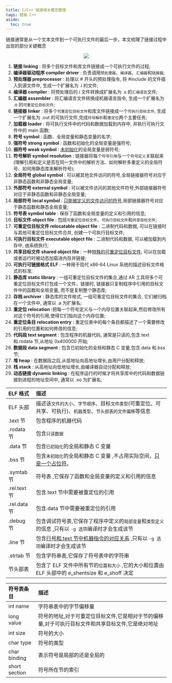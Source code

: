```yaml
---
title: C/C++ 链接相关概念整理
tags: 链接 C++
aside:
  toc: true
---
```

链接通常是从一个文本文件到一个可执行文件的最后一步，本文梳理了链接过程中出现的部分关键概念

<!--more-->



<div  align="center">
<img src= "
https://pictureloomione.oss-cn-beijing.aliyuncs.com/pic/%E9%93%BE%E6%8E%A5/%E9%93%BE%E6%8E%A5.drawio.png
"/>
</div>


1. **链接 linking** : 将多个目标文件和库文件链接成一个可执行文件的过程;
2. **编译器驱动程序 compiler driver** : 负责调用`预处理器`、`编译器`、`汇编器`和`链接器`;
3. **预处理器 preprocessor** : 处理以 # 开头的预处理指令, 将 #include 的文件插入到源文件中, 生成一个扩展名为 .i 的文件;
4. **编译器 compiler** : 将预处理后的.i 文件转换成扩展名为 .s 的`汇编语言`文件;
5. **汇编器 assembler** : 将汇编语言文件转换成机器语言指令, 生成一个扩展名为 .o 的`可重定位目标文件`;
6. **链接器 linker** : 将多个`可重定位目标文件`和库文件链接成一个`可执行目标文件`, 生成一个扩展名为 .out 的可执行文件,完成`符号解析`和`重定位`两个主要任务;
7. **加载器 loader** : 将可执行文件中的代码和数据加载到内存中, 并执行可执行文件中的 main 函数;
8. **符号 symbol** : 函数、全局变量和静态变量的名字;
9. **强符号 strong symbol** : 函数和初始化的全局变量是强符号;
10. **弱符号 weak symbol** : <u>未初始化</u>的全局变量是弱符号;
11. **符号解析 symbol resolution** : 链接器将每个`符号引用`与一个`符号定义`关联起来(理解引用和定义是否在同一文件中的解析方法、如何解析多重定义的全局符号、如何用静态库来解析符号);
12. **全局符号 global symbol** : 可以被其他文件访问的符号,全局链接器符号对应于非静态函数和非静态全局变量;
13. **外部符号 external symbol** : 可以被文件访问的其他文件符号,外部链接器符号对应于非静态函数和非静态全局变量;
14. **局部符号 local symbol** : <u>只能被定义的文件访问的符号</u>,局部链接器符号对应于静态函数和静态全局变量;
15. **符号表 symbol table** : 保存了函数和全局变量的定义和引用的信息;
16. **目标文件 object file** : 包括`可重定位目标文件`、`可执行目标文件`和`共享目标文件`;
17. **可重定位目标文件 relocatable object file** : 二进制代码和数据, 可以在链接时与其他可重定位目标文件合并, 创建一个可执行目标文件;
18. **可执行目标文件 executable object file** : 二进制代码和数据, 可以被加载到内存中, 由系统执行;
19. **共享目标文件 shared object file** : 一种<u>特殊的可重定位目标文件</u>, 可以在加载或者运行时被动态加载进内存并链接;
20. **可执行可链接格式 ELF** : 一种用于现代 x86-64 Linux 系统的描述目标文件格式的标准;
21. **静态库 static library** : 一组可重定位目标文件的集合,通过 AR 工具将多个可重定位目标文件打包成一个文件，链接时, 链接器只复制程序中引用的目标文件中的函数和全局变量, 而不是复制整个静态库;
22. **存档 archiver** : 静态库的文件格式, 一组可重定位目标文件的集合, 它们被归档在一个文件中, 通常以 .a 为扩展名;
23. **重定位 relocation** :把每一个符号定义与一个内存位置关联起来,然后修改所有对这个符号的引用,使得它们指向这个内存位置;
24. **重定位条目 relocation entry** : 重定位表中的每个条目都描述了一个需要修改的引用的位置和如何修改的信息;
25. **代码段 text segment** : 包含程序的机器代码, 通常是只读的,包含.text 和.rodata 节,从地址 0x400000 开始;
26. **数据段 data segment** : 包含已初始化的全局和静态 C 变量,包含.data 和.bss 节;
27. **堆 heap** : 在数据段之后,从低地址向高地址增长,由用户分配和释放;
28. **栈 stack** : 从高地址向低地址增长,由编译器自动分配和释放;
29. **动态链接 dynamic linking** : 在程序运行的时候才将共享库中的代码和数据链接到进程的地址空间中, 通常以 .so 为扩展名;

| ELF 格式     | 描述                                                                                                             |
| :----------- | :--------------------------------------------------------------------------------------------------------------- |
| ELF 头部     | 描述该`文件的大小`、`字节顺序`、目标`文件类型`(可重定位、可共享、可执行)、`机器类型`、`节头部表的文件偏移`等信息 |
| .text 节     | 包含程序的机器代码                                                                                               |
| .rodata 节   | 包含`只读数据`                                                                                                   |
| .data 节     | 包含`已初始化`的全局和静态 C 变量                                                                                |
| .bss 节      | 包含`未初始化`的全局和静态 C 变量 ,不占用实际空间，<u>只是一个占位符</u>。                                       |
| .symtab 节   | 符号表 ,它保存了函数和全局变量的定义和引用的信息                                                                 |
| .rel.text 节 | 包含.text 节中需要被重定位的引用                                                                                 |
| .rel.data 节 | 包含.data 节中需要被重定位的引用                                                                                 |
| .debug 节    | 包含调试符号表,它保存了程序中定义的`局部变量`和`类型定义`的信息 ,只有以 `-g 选项`编译时才会生成该节              |
| .line 节     | 包含<u>行号和.text 节中机器指令的对应关系</u> ,只有以 `-g 选项`编译时才会生成该节                                |
| .strtab 节   | 包含字符串表,它保存了符号表中的字符串                                                                            |
| 节头部表     | 包含了 ELF 文件中所有节的`位置和大小` ,它的大小和位置由 ELF 头部中的 e_shentsize 和 e_shoff 决定                 |

| 符号表条目    | 描述                                                                                               |
| :------------ | :------------------------------------------------------------------------------------------------- |
| int name      | 字符串表中的字节偏移量                                                                             |
| long value    | 符号的地址,对于可重定位目标文件,它是相对于节的偏移量,对于可执行目标文件和共享目标文件,它是绝对地址 |
| int size      | 符号的大小                                                                                         |
| char type     | 符号的类型                                                                                         |
| char binding  | 表示符号是局部的还是全局的                                                                         |
| short section | 符号所在节的索引                                                                                   |
